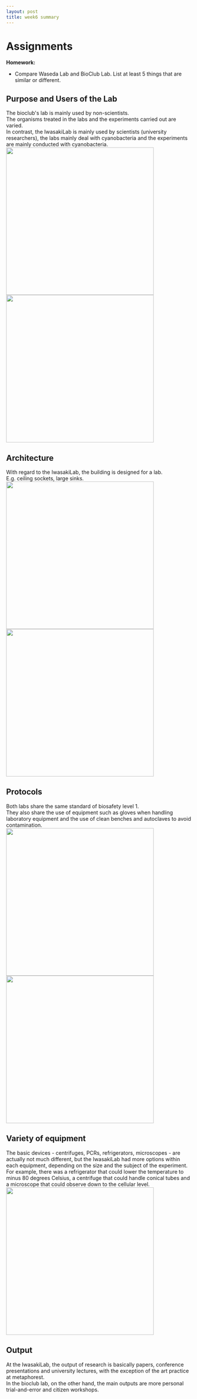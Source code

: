 ```yaml
---
layout: post
title: week6 summary
---
```


# Assignments  
**Homework:**  
- Compare Waseda Lab and BioClub Lab. List at least 5 things that are similar or different. 
  
## Purpose and Users of the Lab    
The bioclub's lab is mainly used by non-scientists.  
The organisms treated in the labs and the experiments carried out are varied.  
In contrast, the IwasakiLab is mainly used by scientists (university researchers), the labs mainly deal with cyanobacteria and the experiments are mainly conducted with cyanobacteria.  
<img src="{{ site.baseurl }}/images/week6sum-01.jpg" alt="" width="400"/>  
<img src="{{ site.baseurl }}/images/week6sum-02.jpg" alt="" width="400"/>  
  
## Architecture  
With regard to the IwasakiLab, the building is designed for a lab.  
E.g. ceiling sockets, large sinks.  
<img src="{{ site.baseurl }}/images/week6sum-03.jpg" alt="" width="400"/>   
<img src="{{ site.baseurl }}/images/week6sum-04.jpg" alt="" width="400"/>  
  
## Protocols
Both labs share the same standard of biosafety level 1.  
They also share the use of equipment such as gloves when handling laboratory equipment and the use of clean benches and autoclaves to avoid contamination.  
<img src="{{ site.baseurl }}/images/week6sum-05.jpg" alt="" width="400"/>  
<img src="{{ site.baseurl }}/images/week6sum-06.jpg" alt="" width="400"/>  
  
## Variety of equipment  
The basic devices - centrifuges, PCRs, refrigerators, microscopes - are actually not much different, but the IwasakiLab had more options within each equipment, depending on the size and the subject of the experiment. For example, there was a refrigerator that could lower the temperature to minus 80 degrees Celsius, a centrifuge that could handle conical tubes and a microscope that could observe down to the cellular level.   
<img src="{{ site.baseurl }}/images/week6sum-07.jpg" alt="" width="400"/>  
  
## Output   
At the IwasakiLab, the output of research is basically papers, conference presentations and university lectures, with the exception of the art practice at metaphorest.  
In the bioclub lab, on the other hand, the main outputs are more personal trial-and-error and citizen workshops.  